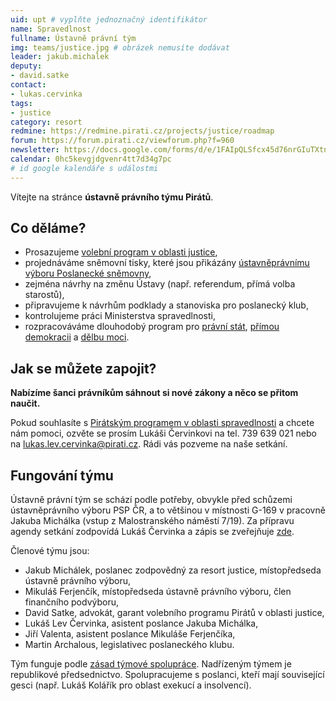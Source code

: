 ```yaml
---
uid: upt # vyplňte jednoznačný identifikátor
name: Spravedlnost
fullname: Ústavně právní tým
img: teams/justice.jpg # obrázek nemusíte dodávat
leader: jakub.michalek
deputy:
- david.satke
contact:
- lukas.cervinka
tags:
- justice
category: resort
redmine: https://redmine.pirati.cz/projects/justice/roadmap
forum: https://forum.pirati.cz/viewforum.php?f=960
newsletter: https://docs.google.com/forms/d/e/1FAIpQLSfcx45d76nrGIuTXtnmTMf5r2zQmpj3-350jQOBDKTdwclcKA/viewform
calendar: 0hc5kevgjdgvenr4tt7d34g7pc
# id google kalendáře s událostmi
---
```


Vítejte na stránce **ústavně právního týmu Pirátů**.

Co děláme?
----------

* Prosazujeme [volební program v oblasti justice](/program/psp2017/spravedlnost/),
* projednáváme sněmovní tisky, které jsou přikázány [ústavněprávnímu výboru Poslanecké sněmovny](http://www.psp.cz/sqw/hp.sqw?k=4000),
* zejména návrhy na změnu Ústavy (např. referendum, přímá volba starostů),
* připravujeme k návrhům podklady a stanoviska pro poslanecký klub,
* kontrolujeme práci Ministerstva spravedlnosti,
* rozpracováváme dlouhodobý program pro [právní stát](/program/dlouhodoby/pravni-stat/), [přímou demokracii](/program/dlouhodoby/prima-demokracie/) a [dělbu moci](/program/dlouhodoby/delba-moci/).

Jak se můžete zapojit?
-----------------------------

**Nabízíme šanci právníkům sáhnout si nové zákony a něco se přitom naučit.**

Pokud souhlasíte s [Pirátským programem v oblasti spravedlnosti](/program/psp2017/spravedlnost/) a chcete nám pomoci, ozvěte se prosím Lukáši Červinkovi na tel. 739 639 021 nebo na <lukas.lev.cervinka@pirati.cz>. Rádi vás pozveme na naše setkání.

Fungování týmu
---------------

Ústavně právní tým se schází podle potřeby, obvykle před schůzemi ústavněprávního výboru PSP ČR, a to většinou v místnosti G-169 v pracovně Jakuba Michálka (vstup z Malostranského náměstí 7/19). Za přípravu agendy setkání zodpovídá Lukáš Červinka a zápis se zveřejňuje [zde](https://forum.pirati.cz/viewtopic.php?f=960&t=40389).

Členové týmu jsou:

* Jakub Michálek, poslanec zodpovědný za resort justice, místopředseda ústavně právního výboru,
* Mikuláš Ferjenčík, místopředseda ústavně právního výboru, člen finančního podvýboru,
* David Satke, advokát, garant volebního programu Pirátů v oblasti justice,
* Lukáš Lev Červinka, asistent poslance Jakuba Michálka,
* Jiří Valenta, asistent poslance Mikuláše Ferjenčíka,
* Martin Archalous, legislativec poslaneckého klubu.

Tým funguje podle [zásad týmové spolupráce](https://wiki.pirati.cz/rules/or_zatys). Nadřízeným týmem je republikové předsednictvo. Spolupracujeme s poslanci, kteří mají související gesci (např. Lukáš Kolářík pro oblast exekucí a insolvencí).
